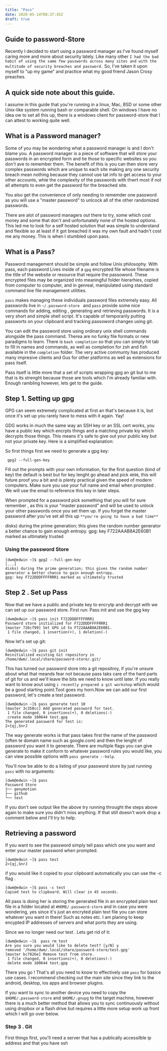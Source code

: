 ```yaml
---
title: "Pass"
date: 2020-05-14T08:37:45Z
draft: true
---
```

## Guide to password-Store

Recently I decided to start using a password manager as I've found myself caring more and more about security lately. Like many other `I had the bad habit of using the same few passwords across many sites and with the multitude of security breaches and password.` So, I've taken it upon myself to "up my game" and practice what my good friend Jason Crosy preaches.
## A quick side note about this guide.
I assume in this guide that you're running in a linux, Mac, BSD or some other Unix-like system running bash or comparable shell. On windows I have no idea ow to set all this up, there is a windows client for password-store that I can attest to working quite well.
## What is a Password manager?
Some of you may be wondering what a password manager is and I don't blame you. A password manager is a piece of software that will store your passwords in an encrypted form and tie those to specific websites so you don't ave to remember them. The benefit of this is you can then store very complex passwords which are unique to each site making any one security breach mean nothing because they cannot use tat info to get access to your other accounts, whie the complexity of the passwords with thwrt most if not all attempts to even get the password for the breached site.

You also get the convenience of only needing to rememder one password as you will use a "master password" to unlcock all of the other randomized passwords.

There are alot of password managers out there to try, some which cost money and some that don't and unfortunately none of the hosted options. This led me to look for a self hosted solution that was simple to understand and flexible so at least if it got breached it was my own fault and hadn't cost me any money. This is when I stumbled upon pass.

## What is a Pass?

Password management should be simple and follow Unix philosophy. With pass, each password Lives inside of a `gpg` encrypted file whose filename is the title of the website or resource that require the passoword. These encrypted files may be organized into meaningful folder hierarhies, copied from computer to computer, and in genreal, manipulated using standard command line file management utilities.


`pass` makes managing these individuals password files extremely easy. All passwords live in `~/.password-store ` and `pass` provide some nice commands for adding, editing , generating and retrieving passwords. It is a very short and simple shell script. It's capable of temporarily putting passworts on your clipboard and tracking passoword changes using git.

You can edit the password store using ordinary unix shell commands alongside the pass command.  Therea are no funky file formats or new paradigms to learn. There is `bash completion` so that you can simply hit tab to fill in names and commands, as well as completion for zsh and fish available in the `completion` folder. The very active communty has produced many impresive clients and Gus for other platforms as well as extensions for pass itself.

Pass itself is little more that a set of scripts wrapping gpg an git but to me that is its strenght because those are tools which I'm already familiar with. Enough rambling however, lets get to the guide.

## Step 1. Setting up gpg

GPG can seem extremely complicated at first an that's because it is, but once it's set up you rarely have to mess with it again. Yay!

GDG works in much the same way an SSH key or an SSL cert works, you have a public key which encrpts things and a matching private kiy which decrypts those things. This means it's safe to give out your public key but not your private key. Here is a simplified explanation:

So first things first we need to generate a gpg key:

     gpg2 --full-gen-key

Fill out the prompts with your own information, for the first question (kind of key) the default is best but for key lenght go ahead and pick `4096`, this will future proof you a bit and is plenty practical given the speed of modern computers. Make sure you use your full name and email when prompted . We will use the email to reference this key in later steps.

When prompted for a password pick something that you will for sure remember , as this is your "master password" and will be used to unlock your other passwords once you set them up. If you forget the master password after you've set all this up `**you're going to have a bad time**`


disks) during the prime generation; this gives the random number
generator a better chance to gain enough entropy.
gpg: key F722AAAB8A2E60B1 marked as ultimately trusted
### Using the  password Store

    [dwm@edwin ~]$ gpg2 --full-gen-key
    [...]
    disks) during the prime generation; this gives the random number
    generator a better chance to gain enough entropy.
    gpg: key F722DDDFFFFRRR1 marked as ultimately trusted

## Step 2 . Set up Pass

Now that we have a public and private key to encrytp and decrypt with we can set up our password store. First run: Pass init and use the gpg key

    [dwm@edwin ~]$ pass init F722DDDFFFFRRR1
    Password store initialized for F722DDDFFFFRRR1
    [master 726cf99] Set GPG id to F722AAAB8A2E60B1.
     1 file changed, 1 insertion(+), 1 deletion(-)

Now let's set up git:

    [dwm@edwin ~]$ pass git init
    Reinitialized existing Git repository in /home/dwm/.local/share/password-store/.git/

This has turned our password store into a git repositroy, if you're unsure about what that meands fear not because pass taks care of the hard parts of git for us and we'll leave the bits we need to know until later. If you really want to know aout using `i recently prepared a git workshop` which would be a good starting point.Toot goes my horn.Now we can add our first password, let's create a test password.

    [dwm@edwin ~]$ pass generate test 10
    [master 3c358cc] Add generated password for test.
     1 file changed, 0 insertions(+), 0 deletions(-)
     create mode 100644 test.gpg
    The generated password for test is:
    2>{qj,SnrJ

The way generate works is that pass takes first the name of the password (often te domain name such as google.com) and then the lenght of password you want it to generate. There are multiple flags you can give generate to make it conform to whatever password rules you would like, you can view possible options with `pass generate --help`.

You'll now be able to do a listing of your password store by just running `pass` with no arguments:

    [dwm@edwin ~]$ pass
    Password Store
    ├── genymotion
    ├── github
    └── test
If you don't see output like the above try running throught the steps above again to make sure you didn't miss anything. If that still doesn't work drop a comment below and I'll try to help.

## Retrieving a password
If you want to see the password simply tell pass which one you want and enter your master password when prompted.

    [dwm@edwin ~]$ pass test
    2>{qj,SnrJ
if you would like it copied to your clipboard automatically you can use the -c flag .

    [dwm@edwin ~]$ pass -c test
    Copied test to clipboard. Will clear in 45 seconds.

All pass is doing her is storing the generated file in an encrypted plain text file in a folder located at `#HOME/.password-store` and in case you were wondering, yes since it's just an encryted plain text file you can store whatever you want in there! Such as notes etc. I am planing to keep encypted IP addresses of servers and what ports they are using.

Since we no longer need our test . Lets get rid of it:

    [dwm@edwin ~]$  pass rm test
    Are you sure you would like to delete test? [y/N] y
    removed '/home/dwm/.local/share/password-store/test.gpg'
    [master bc7826e] Remove test from store.
     1 file changed, 0 insertions(+), 0 deletions(-)
     delete mode 100644 test.gpg
There you go ! That's all you need to know to effectively use `pass` for basice use cases. I recommend checking out the main site since they link to the android, desktop, ios apps and browser plugins.

If you want to sync to another device you need to copy the `$HOME/.password-store` and `$HOME/.gnupg` to the target machine, however there is a much better method that allows you to sync continuously without using dropbox or a flash drive but requires a little more setup work up front which I will go over below.

### Step 3 . Git
First things first, you'll need a server that has a publically accessilble ip address and that you have ssh
